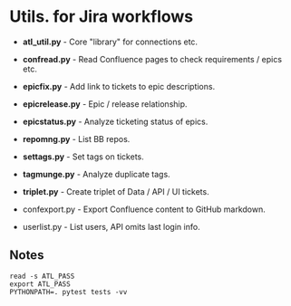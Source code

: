 # Utils. for Jira workflows

- **atl_util.py** - Core "library" for connections etc.
- **confread.py** - Read Confluence pages to check requirements / epics etc.
- **epicfix.py** - Add link to tickets to epic descriptions.
- **epicrelease.py** - Epic / release relationship.
- **epicstatus.py** - Analyze ticketing status of epics.
- **repomng.py** - List BB repos.
- **settags.py** - Set tags on tickets.
- **tagmunge.py** - Analyze duplicate tags.
- **triplet.py** - Create triplet of Data / API / UI tickets.

- confexport.py - Export Confluence content to GitHub markdown.
- userlist.py - List users, API omits last login info.

## Notes

    read -s ATL_PASS
    export ATL_PASS
    PYTHONPATH=. pytest tests -vv
